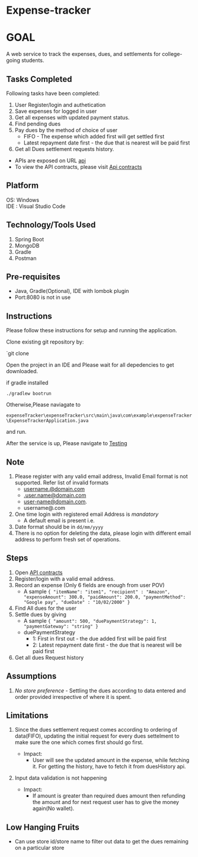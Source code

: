 # Expense-tracker

# GOAL

A web service to track the expenses, dues, and settlements for college-going students.

## Tasks Completed

Following tasks have been completed:

1. User Register/login and authetication
2. Save expenses for logged in user
3. Get all expenses with updated payment status.
4. Find pending dues
5. Pay dues by the method of choice of user
   - FIFO - The expense which added first will get settled first
   - Latest repayment date first - the due that is nearest will be paid first
6. Get all Dues settlement requests history.

- APIs are exposed on URL [api](http://localhost:8080/)
- To view the API contracts, please visit [Api contracts](http://localhost:8080/swagger-ui/index.html#/)

## Platform

OS: Windows <br />
IDE : Visual Studio Code <br />

## Technology/Tools Used

1.  Spring Boot
2.  MongoDB
3.  Gradle
4.  Postman

## Pre-requisites

- Java, Gradle(Optional), IDE with lombok plugin
- Port:8080 is not in use

## Instructions

Please follow these instructions for setup and running the application.

Clone existing git repository by:

`git clone

Open the project in an IDE and Please wait for all depedencies to get downloaded.

if gradle installed

`./gradlew bootrun`

Otherwise,Please naviagate to

`expenseTracker\expenseTracker\src\main\java\com\example\expenseTracker\ExpenseTrackerApplication.java`

and run.

After the service is up, Please navigate to [Testing](http://localhost:8080/swagger-ui/index.html#/)

## Note

1. Please register with any valid email address, Invalid Email format is not supported. Refer list of invalid formats
   - username.@domain.com
   - .user.name@domain.com
   - user-name@domain.com.
   - username@.com
2. One time login with registered email Address is _mandatory_
   - A default email is present i.e.
3. Date format should be in `dd/mm/yyyy`
4. There is no option for deleting the data, please login with different email address to perform fresh set of operations.

## Steps

1.  Open [API contracts](http://localhost:8080/swagger-ui/index.html#)
2.  Register/login with a valid email address.
3.  Record an expense (Only 6 fields are enough from user POV)
    - A sample
      `{
   "itemName": "item1",
   "recipient" : "Amazon",
   "expenseAmount": 300.0,
   "paidAmount": 200.0,
   "paymentMethod": "Google pay",
   "dueDate" : "10/02/2000"
}`
4.  Find All dues for the user
5.  Settle dues by giving
    - A sample
      `{
  "amount": 500,
  "duePaymentStrategy": 1,
  "paymentGateway": "string"
}`
    - duePaymentStrategy
      - 1: First in first out - the due added first will be paid first
      - 2: Latest repayment date first - the due that is nearest will be paid first
6.  Get all dues Request history

## Assumptions

1. _No store preference_ - Settling the dues according to data entered and order provided irrespective of where it is spent.

## Limitations

1. Since the dues settlement request comes according to ordering of data(FIFO), updating the initial request for every dues settelment to make sure the one which comes first should go first.

   - Impact:
     - User will see the updated amount in the expense, while fetching it. For getting the history, have to fetch it from duesHistory api.

2. Input data validation is not happening
   - Impact:
     - If amount is greater than required dues amount then refunding the amount and for next request user has to give the money again(No wallet).

## Low Hanging Fruits

- Can use store id/store name to filter out data to get the dues remaining on a particular store
